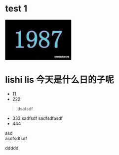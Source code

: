 # test 1


![are o 1987](../img/1987.jpg 'asdf')


#  lishi lis 今天是什么日的子呢

- 11
- 222
>dsafsdf
- 333
         sadfsdf
        sadfsdfasdf
- 444


asd  
asdfsdfsdf


ddddd
